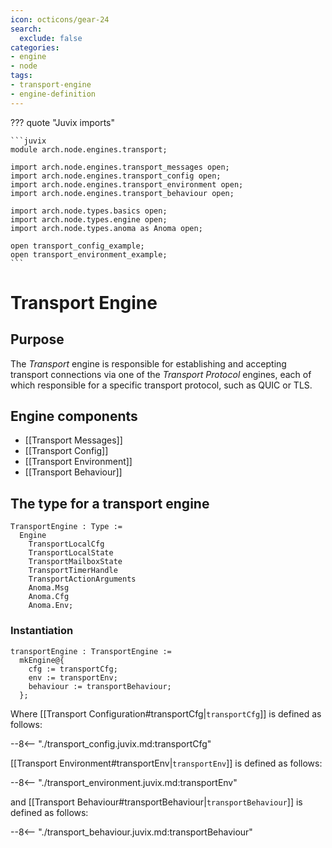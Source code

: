 ```yaml
---
icon: octicons/gear-24
search:
  exclude: false
categories:
- engine
- node
tags:
- transport-engine
- engine-definition
---
```


??? quote "Juvix imports"

    ```juvix
    module arch.node.engines.transport;

    import arch.node.engines.transport_messages open;
    import arch.node.engines.transport_config open;
    import arch.node.engines.transport_environment open;
    import arch.node.engines.transport_behaviour open;

    import arch.node.types.basics open;
    import arch.node.types.engine open;
    import arch.node.types.anoma as Anoma open;

    open transport_config_example;
    open transport_environment_example;
    ```

# Transport Engine

## Purpose

The *Transport* engine is responsible for establishing and accepting transport connections
via one of the *Transport Protocol* engines,
each of which responsible for a specific transport protocol, such as QUIC or TLS.

## Engine components

- [[Transport Messages]]
- [[Transport Config]]
- [[Transport Environment]]
- [[Transport Behaviour]]

## The type for a transport engine

<!-- --8<-- [start:TransportEngine] -->
```juvix
TransportEngine : Type :=
  Engine
    TransportLocalCfg
    TransportLocalState
    TransportMailboxState
    TransportTimerHandle
    TransportActionArguments
    Anoma.Msg
    Anoma.Cfg
    Anoma.Env;
```
<!-- --8<-- [end:TransportEngine] -->

### Instantiation

<!-- --8<-- [start:transportEngine] -->
```juvix
transportEngine : TransportEngine :=
  mkEngine@{
    cfg := transportCfg;
    env := transportEnv;
    behaviour := transportBehaviour;
  };
```
<!-- --8<-- [end:transportEngine] -->

Where [[Transport Configuration#transportCfg|`transportCfg`]] is defined as follows:

--8<-- "./transport_config.juvix.md:transportCfg"

[[Transport Environment#transportEnv|`transportEnv`]] is defined as follows:

--8<-- "./transport_environment.juvix.md:transportEnv"

and [[Transport Behaviour#transportBehaviour|`transportBehaviour`]] is defined as follows:

--8<-- "./transport_behaviour.juvix.md:transportBehaviour"
